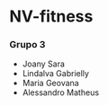 # NV-fitness
###  Grupo 3
  - Joany Sara
  - Lindalva Gabrielly
  - Maria Geovana
  - Alessandro Matheus
